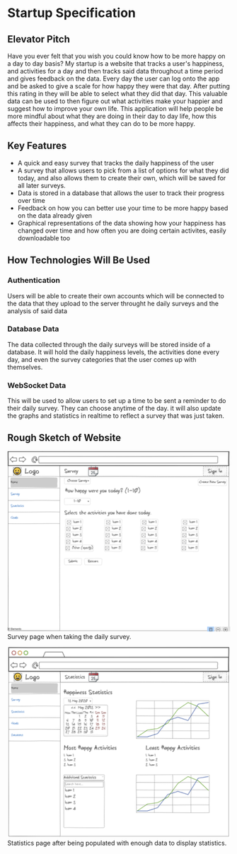 # Startup Specification

## Elevator Pitch

Have you ever felt that you wish you could know how to be more happy on a day to day basis? My startup is a website that tracks a user's happiness, and activities for a day and then tracks said data throughout a time period and gives feedback on the data. Every day the user can log onto the app and be asked to give a scale for how happy they were that day. After putting this rating in they will be able to select what they did that day. This valuable data can be used to then figure out what activities make your happier and suggest how to improve your own life. This application will help people be more mindful about what they are doing in their day to day life, how this affects their happiness, and what they can do to be more happy.

## Key Features

* A quick and easy survey that tracks the daily happiness of the user
* A survey that allows users to pick from a list of options for what they did today, and also allows them to create their own, which will be saved for all later surveys.
* Data is stored in a database that allows the user to track their progress over time
* Feedback on how you can better use your time to be more happy based on the data already given
* Graphical representations of the data showing how your happiness has changed over time and how often you are doing certain activites, easily downloadable too
## How Technologies Will Be Used

### Authentication 
    
Users will be able to create their own accounts which will be connected to the data that they upload to the server throught he daily surveys and the analysis of said data

### Database Data

The data collected through the daily surveys will be stored inside of a database. It will hold the daily happiness levels, the activities done every day, and even the survey categories that the user comes up with themselves.

### WebSocket Data
    
This will be used to allow users to set up a time to be sent a reminder to do their daily survey. They can choose anytime of the day. it will also update the graphs and statistics in realtime to reflect a survey that was just taken.


## Rough Sketch of Website

![Rough sketch of what the survey page will look like when a user goes to take the daily survey on the website.](rough-sketches/survey.PNG)
Survey page when taking the daily survey.

![Rough Sketch of what the statistics page will look like once a user has taken the survey enough times to populate the page with data.](rough-sketches/statistics.png)
Statistics page after being populated with enough data to display statistics.


